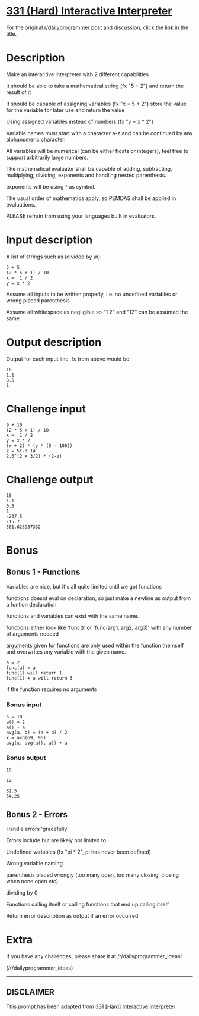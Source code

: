 # [331 (Hard) Interactive Interpreter](https://www.reddit.com/r/dailyprogrammer/comments/7096nu/20170915_challenge_331_hard_interactive/)

For the original [r/dailyprogrammer](https://www.reddit.com/r/dailyprogrammer/) post and discussion, click the link in the title.

# Description
Make an interactive interpreter with 2 different capabilities

It should be able to take a mathematical string (fx "5 + 2") and return the result of it

It should be capable of assigning variables (fx "x = 5 + 2") store the value for the variable for later use and return the value

Using assigned variables instead of numbers (fx "y = x * 2")

Variable names must start with a character a-z and can be continued by any alphanumeric character.

All variables will be numerical (can be either floats or integers), feel free to support arbitrarily large numbers.

The mathematical evaluator shall be capable of adding, subtracting, multiplying, dividing, exponents and handling nested parenthesis.

exponents will be using ^ as symbol.

The usual order of mathematics apply, so PEMDAS shall be applied in evaluations.

PLEASE refrain from using your languages built in evaluators.

# Input description
A list of strings such as (divided by \n):


```
5 + 5
(2 * 5 + 1) / 10
x =  1 / 2
y = x * 2
```
Assume all inputs to be written properly, i.e. no undefined variables or wrong placed parenthesis

Assume all whitespace as negligible so "1 2" and "12" can be assumed the same

# Output description
Output for each input line, fx from above would be:


```
10
1.1
0.5
1
```
# Challenge input

```
9 + 10
(2 * 5 + 1) / 10
x =  1 / 2
y = x * 2
(x + 2) * (y * (5 - 100))
z = 5*-3.14
2.6^(2 + 3/2) * (2-z)
```
# Challenge output

```
19
1.1
0.5
1
-237.5
-15.7
501.625937332
```
# Bonus
## Bonus 1 - Functions
Variables are nice, but it's all quite limited until we got functions

functions doesnt eval on declaration, so just make a newline as output from a funtion declaration

functions and variables can exist with the same name.

functions either look like 'func()' or 'func(arg1, arg2, arg3)' with any number of arguments needed

arguments given for functions are only used within the function themself and overwrites any variable with the given name.


```
a = 2
func(a) = a
func(1) will return 1
func(1) + a will return 3
```
if the function requires no arguments

### Bonus input

```
a = 10
a() = 2
a() + a
avg(a, b) = (a + b) / 2
x = avg(69, 96)
avg(x, avg(a(), a)) + a
```
### Bonus output

```
10

12

82.5
54.25
```
## Bonus 2 - Errors
Handle errors 'gracefully'

Errors include but are likely not limited to:

Undefined variables (fx "pi * 2", pi has never been defined)

Wrong variable naming

parenthesis placed wrongly (too many open, too many closing, closing when none open etc)

dividing by 0

Functions calling itself or calling functions that end up calling itself

Return error description as output if an error occurred

# Extra
If you have any challenges, please share it at /r/dailyprogrammer_ideas!

(/r/dailyprogrammer_ideas)

----
## **DISCLAIMER**
This prompt has been adapted from [331 [Hard] Interactive Interpreter](https://www.reddit.com/r/dailyprogrammer/comments/7096nu/20170915_challenge_331_hard_interactive/
)
